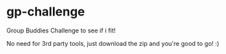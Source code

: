 gp-challenge
============

Group Buddies Challenge to see if i fit!

No need for 3rd party tools, just download the zip and you're good to go! :)
